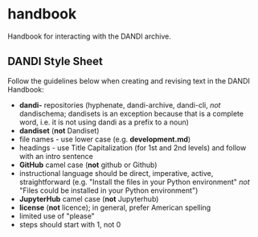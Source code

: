 # handbook
Handbook for interacting with the DANDI archive.

## DANDI Style Sheet

Follow the guidelines below when creating and revising text in the DANDI Handbook:

*	**dandi-** repositories (hyphenate, dandi-archive, dandi-cli, *not* dandischema; dandisets is an exception because that is a
complete word, i.e. it is not using dandi as a prefix to a noun)
*	**dandiset** (**not** Dandiset)
*	file names - use lower case (e.g. **development.md**)
*	headings - use Title Capitalization (for 1st and 2nd levels) and follow with an intro sentence
*	**GitHub** camel case (**not** github or Github)
*	instructional language should be direct, imperative, active, straightforward (e.g. "Install the files in your Python environment" *not* "Files could be installed in your Python environment")
*	**JupyterHub** camel case (**not** Jupyterhub)
*	**license** (**not** licence); in general, prefer American spelling
*	limited use of "please"
*	steps should start with 1, not 0
